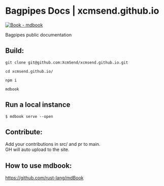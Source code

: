 # Bagpipes Docs | xcmsend.github.io      
[![Book - mdbook](https://img.shields.io/badge/Book-mdbook-orange?logo=gitbook&logoColor=white&style=flat-square)](https://xcmsend.github.io)    

Bagpipes public documentation



## Build:   
```
git clone git@github.com:XcmSend/xcmsend.github.io.git
```
```
cd xcmsend.github.io/
```
```
npm i
```
```
mdbook
```

## Run a local instance  
```
$ mdbook serve --open
```

## Contribute:   
Add your contributions in src/ and pr to main.  
GH will auto upload to the site.   


## How to use mdbook:  
https://github.com/rust-lang/mdBook  
